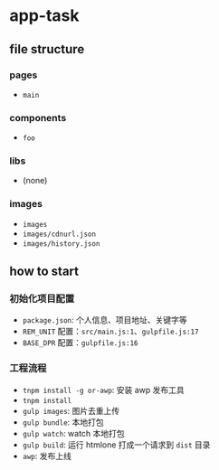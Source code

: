 # app-task

## file structure

### pages

- `main`

### components

- `foo`

### libs

- (none)

### images

- `images`
- `images/cdnurl.json`
- `images/history.json`

## how to start

### 初始化项目配置

- `package.json`: 个人信息、项目地址、关键字等
- `REM_UNIT` 配置：`src/main.js:1`、`gulpfile.js:17`
- `BASE_DPR` 配置：`gulpfile.js:16`

### 工程流程

- `tnpm install -g or-awp`: 安装 awp 发布工具
- `tnpm install`
- `gulp images`: 图片去重上传
- `gulp bundle`: 本地打包
- `gulp watch`: watch 本地打包
- `gulp build`: 运行 htmlone 打成一个请求到 `dist` 目录
- `awp`: 发布上线
